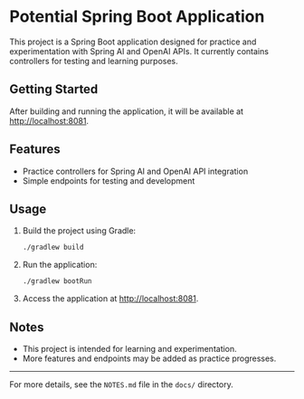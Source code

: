 # Potential Spring Boot Application

This project is a Spring Boot application designed for practice and experimentation with Spring AI and OpenAI APIs. It currently contains controllers for testing and learning purposes.

## Getting Started

After building and running the application, it will be available at [http://localhost:8081](http://localhost:8081).

## Features
- Practice controllers for Spring AI and OpenAI API integration
- Simple endpoints for testing and development

## Usage
1. Build the project using Gradle:
   ```sh
   ./gradlew build
   ```
2. Run the application:
   ```sh
   ./gradlew bootRun
   ```
3. Access the application at [http://localhost:8081](http://localhost:8081).

## Notes
- This project is intended for learning and experimentation.
- More features and endpoints may be added as practice progresses.

---
For more details, see the `NOTES.md` file in the `docs/` directory.

